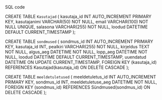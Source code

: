 SQL code

CREATE TABLE `Kasutajad` (
    kasutaja_id INT AUTO_INCREMENT PRIMARY KEY,
    kasutajanimi VARCHAR(50) NOT NULL,
    email VARCHAR(100) NOT NULL UNIQUE,
    salasona VARCHAR(255) NOT NULL,
    loodud DATETIME DEFAULT CURRENT_TIMESTAMP
);

CREATE TABLE `sondmused` (
    sondmus_id INT AUTO_INCREMENT PRIMARY KEY,
    kasutaja_id INT,
    pealkiri VARCHAR(255) NOT NULL,
    kirjeldus TEXT NOT NULL,
    algus_aeg DATETIME NOT NULL,
    lopp_aeg DATETIME NOT NULL,
    loodud DATETIME DEFAULT CURRENT_TIMESTAMP,
    uuendatud DATETIME ON UPDATE CURRENT_TIMESTAMP,
    FOREIGN KEY (kasutaja_id) REFERENCES Kasutajad(kasutaja_id) ON DELETE CASCADE
);

CREATE TABLE `meeldetuletused` (
    meeldetuletus_id INT AUTO_INCREMENT PRIMARY KEY,
    sondmus_id INT,
    meeldetuletuse_aeg DATETIME NOT NULL,
    FOREIGN KEY (sondmus_id) REFERENCES Sündmused(sondmus_id) ON DELETE CASCADE
);
